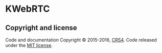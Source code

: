 # KWebRTC


##

## Copyright and license
Code and documentation Copyright © 2015-2016, [CRS4](http://www.crs4.it).
Code released under the [MIT license](https://opensource.org/licenses/mit-license.php).
